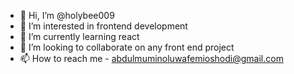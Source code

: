 - 👋 Hi, I’m @holybee009
- 👀 I’m interested in frontend development
- 🌱 I’m currently learning react
- 💞️ I’m looking to collaborate on any front end project
- 📫 How to reach me - abdulmuminoluwafemioshodi@gmail.com

<!---
holybee009/holybee009 is a ✨ special ✨ repository because its `README.md` (this file) appears on your GitHub profile.
You can click the Preview link to take a look at your changes.
--->
